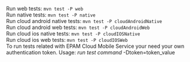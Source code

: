 Run web tests: `mvn test -P web`  
Run native tests: `mvn test -P native`  
Run cloud android native tests: `mvn test -P cloudAndroidNative`  
Run cloud android web tests: `mvn test -P cloudAndroidWeb`  
Run cloud ios native tests: `mvn test -P cloudIOSNative`  
Run cloud ios web tests: `mvn test -P cloudIOSWeb`  
To run tests related with EPAM Cloud Mobile Service your need your own authentication token. Usage: *run test command* -Dtoken=token_value
